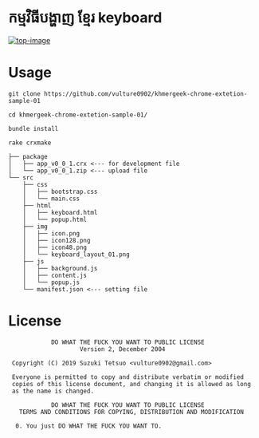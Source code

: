 # កម្មវិធីបង្ហាញ ខ្មែរ keyboard

[![top-image](https://gyazo.com/caf5f46126c5d9a89b1a5650140c94ef.gif)](https://gyazo.com/caf5f46126c5d9a89b1a5650140c94ef)


# Usage


```
git clone https://github.com/vulture0902/khmergeek-chrome-extetion-sample-01
```

```
cd khmergeek-chrome-extetion-sample-01/
```

```
bundle install
```

```
rake crxmake
```

```
├── package
│   ├── app_v0_0_1.crx <--- for development file
│   └── app_v0_0_1.zip <--- upload file
└── src
    ├── css
    │   ├── bootstrap.css
    │   └── main.css
    ├── html
    │   ├── keyboard.html
    │   └── popup.html
    ├── img
    │   ├── icon.png
    │   ├── icon128.png
    │   ├── icon48.png
    │   └── keyboard_layout_01.png
    ├── js
    │   ├── background.js
    │   ├── content.js
    │   └── popup.js
    └── manifest.json <--- setting file
```




# License


```
            DO WHAT THE FUCK YOU WANT TO PUBLIC LICENSE
                    Version 2, December 2004

 Copyright (C) 2019 Suzuki Tetsuo <vulture0902@gmail.com>

 Everyone is permitted to copy and distribute verbatim or modified
 copies of this license document, and changing it is allowed as long
 as the name is changed.

            DO WHAT THE FUCK YOU WANT TO PUBLIC LICENSE
   TERMS AND CONDITIONS FOR COPYING, DISTRIBUTION AND MODIFICATION

  0. You just DO WHAT THE FUCK YOU WANT TO.
```
